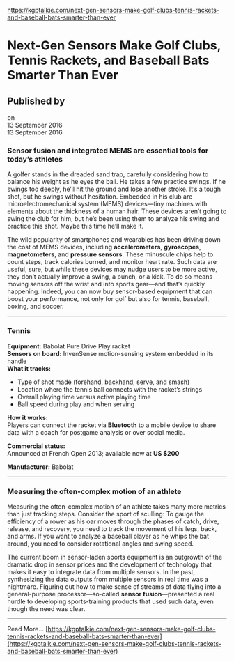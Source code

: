 https://kgptalkie.com/next-gen-sensors-make-golf-clubs-tennis-rackets-and-baseball-bats-smarter-than-ever

# Next-Gen Sensors Make Golf Clubs, Tennis Rackets, and Baseball Bats Smarter Than Ever

## Published by  
on  
13 September 2016  
13 September 2016  

### Sensor fusion and integrated MEMS are essential tools for today’s athletes  

A golfer stands in the dreaded sand trap, carefully considering how to balance his weight as he eyes the ball. He takes a few practice swings. If he swings too deeply, he’ll hit the ground and lose another stroke. It’s a tough shot, but he swings without hesitation. Embedded in his club are microelectromechanical system (MEMS) devices—tiny machines with elements about the thickness of a human hair. These devices aren’t going to swing the club for him, but he’s been using them to analyze his swing and practice this shot. Maybe this time he’ll make it.

The wild popularity of smartphones and wearables has been driving down the cost of MEMS devices, including **accelerometers**, **gyroscopes**, **magnetometers**, and **pressure sensors**. These minuscule chips help to count steps, track calories burned, and monitor heart rate. Such data are useful, sure, but while these devices may nudge users to be more active, they don’t actually improve a swing, a punch, or a kick. To do so means moving sensors off the wrist and into sports gear—and that’s quickly happening. Indeed, you can now buy sensor-based equipment that can boost your performance, not only for golf but also for tennis, baseball, boxing, and soccer.

---

### Tennis  

**Equipment:** Babolat Pure Drive Play racket  
**Sensors on board:** InvenSense motion-sensing system embedded in its handle  
**What it tracks:**  
- Type of shot made (forehand, backhand, serve, and smash)  
- Location where the tennis ball connects with the racket’s strings  
- Overall playing time versus active playing time  
- Ball speed during play and when serving  

**How it works:**  
Players can connect the racket via **Bluetooth** to a mobile device to share data with a coach for postgame analysis or over social media.  

**Commercial status:**  
Announced at French Open 2013; available now at **US $200**  

**Manufacturer:** Babolat  

---

### Measuring the often-complex motion of an athlete  

Measuring the often-complex motion of an athlete takes many more metrics than just tracking steps. Consider the sport of sculling: To gauge the efficiency of a rower as his oar moves through the phases of catch, drive, release, and recovery, you need to track the movement of his legs, back, and arms. If you want to analyze a baseball player as he whips the bat around, you need to consider rotational angles and swing speed.

The current boom in sensor-laden sports equipment is an outgrowth of the dramatic drop in sensor prices and the development of technology that makes it easy to integrate data from multiple sensors. In the past, synthesizing the data outputs from multiple sensors in real time was a nightmare. Figuring out how to make sense of streams of data flying into a general-purpose processor—so-called **sensor fusion**—presented a real hurdle to developing sports-training products that used such data, even though the need was clear.

---

Read More… [https://kgptalkie.com/next-gen-sensors-make-golf-clubs-tennis-rackets-and-baseball-bats-smarter-than-ever](https://kgptalkie.com/next-gen-sensors-make-golf-clubs-tennis-rackets-and-baseball-bats-smarter-than-ever)